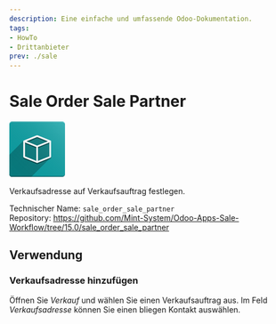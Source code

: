 ```yaml
---
description: Eine einfache und umfassende Odoo-Dokumentation.
tags:
- HowTo
- Drittanbieter
prev: ./sale
---
```

# Sale Order Sale Partner
![icon_oms_box](assets/icon_oms_box.png)

Verkaufsadresse auf Verkaufsauftrag festlegen. 

Technischer Name: `sale_order_sale_partner`\
Repository: <https://github.com/Mint-System/Odoo-Apps-Sale-Workflow/tree/15.0/sale_order_sale_partner>

## Verwendung

### Verkaufsadresse hinzufügen

Öffnen Sie *Verkauf* und wählen Sie einen Verkaufsauftrag aus. Im Feld *Verkaufsadresse* können Sie einen bliegen Kontakt auswählen.
